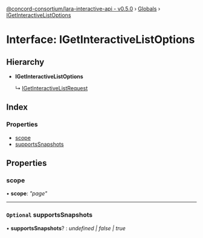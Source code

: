 [@concord-consortium/lara-interactive-api - v0.5.0](../README.md) › [Globals](../globals.md) › [IGetInteractiveListOptions](igetinteractivelistoptions.md)

# Interface: IGetInteractiveListOptions

## Hierarchy

* **IGetInteractiveListOptions**

  ↳ [IGetInteractiveListRequest](igetinteractivelistrequest.md)

## Index

### Properties

* [scope](igetinteractivelistoptions.md#scope)
* [supportsSnapshots](igetinteractivelistoptions.md#optional-supportssnapshots)

## Properties

###  scope

• **scope**: *"page"*

___

### `Optional` supportsSnapshots

• **supportsSnapshots**? : *undefined | false | true*
